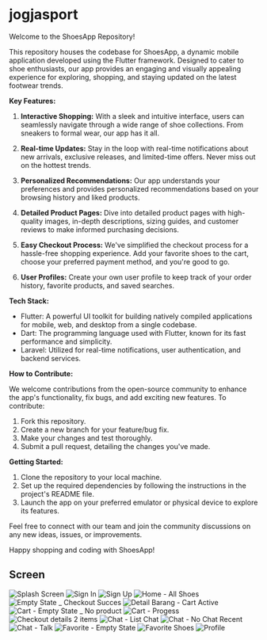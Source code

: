 # jogjasport

Welcome to the ShoesApp Repository!

This repository houses the codebase for ShoesApp, a dynamic mobile application developed using the Flutter framework. Designed to cater to shoe enthusiasts, our app provides an engaging and visually appealing experience for exploring, shopping, and staying updated on the latest footwear trends.

**Key Features:**

1. **Interactive Shopping:** With a sleek and intuitive interface, users can seamlessly navigate through a wide range of shoe collections. From sneakers to formal wear, our app has it all.

2. **Real-time Updates:** Stay in the loop with real-time notifications about new arrivals, exclusive releases, and limited-time offers. Never miss out on the hottest trends.

3. **Personalized Recommendations:** Our app understands your preferences and provides personalized recommendations based on your browsing history and liked products.

4. **Detailed Product Pages:** Dive into detailed product pages with high-quality images, in-depth descriptions, sizing guides, and customer reviews to make informed purchasing decisions.

5. **Easy Checkout Process:** We've simplified the checkout process for a hassle-free shopping experience. Add your favorite shoes to the cart, choose your preferred payment method, and you're good to go.

6. **User Profiles:** Create your own user profile to keep track of your order history, favorite products, and saved searches.

**Tech Stack:**

- Flutter: A powerful UI toolkit for building natively compiled applications for mobile, web, and desktop from a single codebase.
- Dart: The programming language used with Flutter, known for its fast performance and simplicity.
- Laravel: Utilized for real-time notifications, user authentication, and backend services.

**How to Contribute:**

We welcome contributions from the open-source community to enhance the app's functionality, fix bugs, and add exciting new features. To contribute:

1. Fork this repository.
2. Create a new branch for your feature/bug fix.
3. Make your changes and test thoroughly.
4. Submit a pull request, detailing the changes you've made.

**Getting Started:**

1. Clone the repository to your local machine.
2. Set up the required dependencies by following the instructions in the project's README file.
3. Launch the app on your preferred emulator or physical device to explore its features.

Feel free to connect with our team and join the community discussions on any new ideas, issues, or improvements.

Happy shopping and coding with ShoesApp!

## Screen

![Splash Screen](https://github.com/KaptenDia/shoesapp/assets/84517697/d2604189-1996-46b6-bcf7-702b0b8296a8)
![Sign In](https://github.com/KaptenDia/shoesapp/assets/84517697/4d0fa566-3e61-4ce8-8d7d-63904d48418e)
![Sign Up](https://github.com/KaptenDia/shoesapp/assets/84517697/8ac7c7c4-4a1e-46af-b1a3-aebd7a8201fb)
![Home - All Shoes](https://github.com/KaptenDia/shoesapp/assets/84517697/294405ae-8979-4d66-91d4-16e4b52c0363)
![Empty State _ Checkout Succes](https://github.com/KaptenDia/shoesapp/assets/84517697/6c49517f-fa65-4ed2-aa95-3bbae69c75ef)
![Detail Barang - Cart Active](https://github.com/KaptenDia/shoesapp/assets/84517697/8e29a88d-7497-45e6-9c2d-d7132539b139)
![Cart - Empty State _ No product](https://github.com/KaptenDia/shoesapp/assets/84517697/dfe2c810-3569-486e-9ba0-15d57bc36d27)
![Cart - Progess](https://github.com/KaptenDia/shoesapp/assets/84517697/7830578b-ec0b-4e14-b396-9c220a05833b)
![Checkout details 2 items](https://github.com/KaptenDia/shoesapp/assets/84517697/c7bb5211-372c-413b-b6be-3dc25885d09d)
![Chat - List Chat](https://github.com/KaptenDia/shoesapp/assets/84517697/7f0d863c-d596-434a-94cf-f33f47a8f2cf)
![Chat - No Chat Recent](https://github.com/KaptenDia/shoesapp/assets/84517697/8bd8db32-9b96-4c04-a017-a6d24c7bd0ac)
![Chat - Talk](https://github.com/KaptenDia/shoesapp/assets/84517697/17b0dde0-4bea-4da9-9844-08c8f6ace5fa)
![Favorite - Empty State](https://github.com/KaptenDia/shoesapp/assets/84517697/0c27be92-8b27-4b10-9aa5-2d84d9a7aa4e)
![Favorite Shoes](https://github.com/KaptenDia/shoesapp/assets/84517697/f6461747-bcc1-458b-8127-9437945587b5)
![Profile](https://github.com/KaptenDia/shoesapp/assets/84517697/417ac60f-c0ec-4051-9d0c-9d5007edb7f3)
